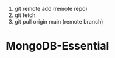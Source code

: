 1. git remote add (remote repo)
2. git fetch
3. git pull origin main (remote branch)

# MongoDB-Essential